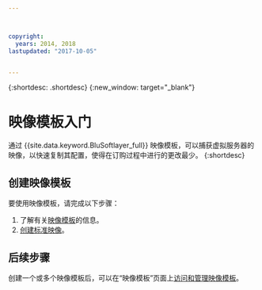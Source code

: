 ```yaml
---



copyright:
  years: 2014, 2018
lastupdated: "2017-10-05"


---
```


{:shortdesc: .shortdesc}
{:new_window: target="_blank"}

# 映像模板入门

通过 {{site.data.keyword.BluSoftlayer_full}} 映像模板，可以捕获虚拟服务器的映像，以快速复制其配置，使得在订购过程中进行的更改最少。
{:shortdesc}


## 创建映像模板

要使用映像模板，请完成以下步骤：
1. 了解有关[映像模板](image_about.html)的信息。
2. [创建标准映像](create-standard-image.html)。 

## 后续步骤 

创建一个或多个映像模板后，可以在“映像模板”页面上[访问和管理映像模板](access-image-templates-screen.html)。








